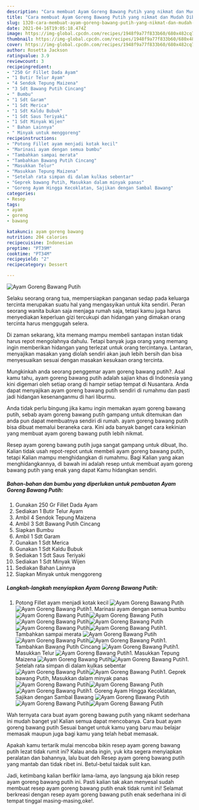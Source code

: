 ```yaml
---
description: "Cara membuat Ayam Goreng Bawang Putih yang nikmat dan Mudah Dibuat"
title: "Cara membuat Ayam Goreng Bawang Putih yang nikmat dan Mudah Dibuat"
slug: 1320-cara-membuat-ayam-goreng-bawang-putih-yang-nikmat-dan-mudah-dibuat
date: 2021-04-16T19:05:18.474Z
image: https://img-global.cpcdn.com/recipes/1948f9a77f833b60/680x482cq70/ayam-goreng-bawang-putih-foto-resep-utama.jpg
thumbnail: https://img-global.cpcdn.com/recipes/1948f9a77f833b60/680x482cq70/ayam-goreng-bawang-putih-foto-resep-utama.jpg
cover: https://img-global.cpcdn.com/recipes/1948f9a77f833b60/680x482cq70/ayam-goreng-bawang-putih-foto-resep-utama.jpg
author: Rosetta Jackson
ratingvalue: 3.9
reviewcount: 3
recipeingredient:
- "250 Gr Fillet Dada Ayam"
- "1 Butir Telur Ayam"
- "4 Sendok Tepung Maizena"
- "3 Sdt Bawang Putih Cincang"
- " Bumbu"
- "1 Sdt Garam"
- "1 Sdt Merica"
- "1 Sdt Kaldu Bubuk"
- "1 Sdt Saus Teriyaki"
- "1 Sdt Minyak Wijen"
- " Bahan Lainnya"
- " Minyak untuk menggoreng"
recipeinstructions:
- "Potong Fillet ayam menjadi kotak kecil"
- "Marinasi ayam dengan semua bumbu"
- "Tambahkan sampai merata"
- "Tambahkan Bawang Putih Cincang"
- "Masukkan Telur"
- "Masukkan Tepung Maizena"
- "Setelah rata simpan di dalam kulkas sebentar"
- "Geprek bawang Putih, Masukkan dalam minyak panas"
- "Goreng Ayam Hingga Kecoklatan, Sajikan dengan Sambal Bawang"
categories:
- Resep
tags:
- ayam
- goreng
- bawang

katakunci: ayam goreng bawang 
nutrition: 204 calories
recipecuisine: Indonesian
preptime: "PT39M"
cooktime: "PT34M"
recipeyield: "2"
recipecategory: Dessert

---
```



![Ayam Goreng Bawang Putih](https://img-global.cpcdn.com/recipes/1948f9a77f833b60/680x482cq70/ayam-goreng-bawang-putih-foto-resep-utama.jpg)

Selaku seorang orang tua, mempersiapkan panganan sedap pada keluarga tercinta merupakan suatu hal yang mengasyikan untuk kita sendiri. Peran seorang  wanita bukan saja menjaga rumah saja, tetapi kamu juga harus menyediakan keperluan gizi tercukupi dan hidangan yang dimakan orang tercinta harus menggugah selera.

Di zaman  sekarang, kita memang mampu membeli santapan instan tidak harus repot mengolahnya dahulu. Tetapi banyak juga orang yang memang ingin memberikan hidangan yang terlezat untuk orang tercintanya. Lantaran, menyajikan masakan yang diolah sendiri akan jauh lebih bersih dan bisa menyesuaikan sesuai dengan masakan kesukaan orang tercinta. 



Mungkinkah anda seorang penggemar ayam goreng bawang putih?. Asal kamu tahu, ayam goreng bawang putih adalah sajian khas di Indonesia yang kini digemari oleh setiap orang di hampir setiap tempat di Nusantara. Anda dapat menyajikan ayam goreng bawang putih sendiri di rumahmu dan pasti jadi hidangan kesenanganmu di hari liburmu.

Anda tidak perlu bingung jika kamu ingin memakan ayam goreng bawang putih, sebab ayam goreng bawang putih gampang untuk ditemukan dan anda pun dapat membuatnya sendiri di rumah. ayam goreng bawang putih bisa dibuat memalui beraneka cara. Kini ada banyak banget cara kekinian yang membuat ayam goreng bawang putih lebih nikmat.

Resep ayam goreng bawang putih juga sangat gampang untuk dibuat, lho. Kalian tidak usah repot-repot untuk membeli ayam goreng bawang putih, tetapi Kalian mampu menghidangkan di rumahmu. Bagi Kalian yang akan menghidangkannya, di bawah ini adalah resep untuk membuat ayam goreng bawang putih yang enak yang dapat Kamu hidangkan sendiri.

<!--inarticleads1-->

##### Bahan-bahan dan bumbu yang diperlukan untuk pembuatan Ayam Goreng Bawang Putih:

1. Gunakan 250 Gr Fillet Dada Ayam
1. Sediakan 1 Butir Telur Ayam
1. Ambil 4 Sendok Tepung Maizena
1. Ambil 3 Sdt Bawang Putih Cincang
1. Siapkan  Bumbu
1. Ambil 1 Sdt Garam
1. Gunakan 1 Sdt Merica
1. Gunakan 1 Sdt Kaldu Bubuk
1. Sediakan 1 Sdt Saus Teriyaki
1. Sediakan 1 Sdt Minyak Wijen
1. Sediakan  Bahan Lainnya
1. Siapkan  Minyak untuk menggoreng




<!--inarticleads2-->

##### Langkah-langkah menyiapkan Ayam Goreng Bawang Putih:

1. Potong Fillet ayam menjadi kotak kecil
<img src="//assets-global.cpcdn.com/assets/icons/button_play-2c75c40dde080a61004c1f40b05d8f140eaff45d7e9e6481dc71c63d2e7c4909.png" alt="Ayam Goreng Bawang Putih"><img src="https://img-global.cpcdn.com/steps/cca86f9e682926a1/160x128cq70/ayam-goreng-bawang-putih-langkah-memasak-1-foto.jpg" alt="Ayam Goreng Bawang Putih">1. Marinasi ayam dengan semua bumbu
<img src="//assets-global.cpcdn.com/assets/icons/button_play-2c75c40dde080a61004c1f40b05d8f140eaff45d7e9e6481dc71c63d2e7c4909.png" alt="Ayam Goreng Bawang Putih"><img src="https://img-global.cpcdn.com/steps/6048fd82fe0215cb/160x128cq70/ayam-goreng-bawang-putih-langkah-memasak-2-foto.jpg" alt="Ayam Goreng Bawang Putih"><img src="//assets-global.cpcdn.com/assets/icons/button_play-2c75c40dde080a61004c1f40b05d8f140eaff45d7e9e6481dc71c63d2e7c4909.png" alt="Ayam Goreng Bawang Putih"><img src="https://img-global.cpcdn.com/steps/0c919f339fab9d60/160x128cq70/ayam-goreng-bawang-putih-langkah-memasak-2-foto.jpg" alt="Ayam Goreng Bawang Putih"><img src="//assets-global.cpcdn.com/assets/icons/button_play-2c75c40dde080a61004c1f40b05d8f140eaff45d7e9e6481dc71c63d2e7c4909.png" alt="Ayam Goreng Bawang Putih"><img src="https://img-global.cpcdn.com/steps/be27387c8f45092a/160x128cq70/ayam-goreng-bawang-putih-langkah-memasak-2-foto.jpg" alt="Ayam Goreng Bawang Putih">1. Tambahkan sampai merata
<img src="//assets-global.cpcdn.com/assets/icons/button_play-2c75c40dde080a61004c1f40b05d8f140eaff45d7e9e6481dc71c63d2e7c4909.png" alt="Ayam Goreng Bawang Putih"><img src="//assets-global.cpcdn.com/assets/icons/button_play-2c75c40dde080a61004c1f40b05d8f140eaff45d7e9e6481dc71c63d2e7c4909.png" alt="Ayam Goreng Bawang Putih"><img src="//assets-global.cpcdn.com/assets/icons/button_play-2c75c40dde080a61004c1f40b05d8f140eaff45d7e9e6481dc71c63d2e7c4909.png" alt="Ayam Goreng Bawang Putih">1. Tambahkan Bawang Putih Cincang
<img src="//assets-global.cpcdn.com/assets/icons/button_play-2c75c40dde080a61004c1f40b05d8f140eaff45d7e9e6481dc71c63d2e7c4909.png" alt="Ayam Goreng Bawang Putih">1. Masukkan Telur
<img src="//assets-global.cpcdn.com/assets/icons/button_play-2c75c40dde080a61004c1f40b05d8f140eaff45d7e9e6481dc71c63d2e7c4909.png" alt="Ayam Goreng Bawang Putih">1. Masukkan Tepung Maizena
<img src="//assets-global.cpcdn.com/assets/icons/button_play-2c75c40dde080a61004c1f40b05d8f140eaff45d7e9e6481dc71c63d2e7c4909.png" alt="Ayam Goreng Bawang Putih"><img src="//assets-global.cpcdn.com/assets/icons/button_play-2c75c40dde080a61004c1f40b05d8f140eaff45d7e9e6481dc71c63d2e7c4909.png" alt="Ayam Goreng Bawang Putih">1. Setelah rata simpan di dalam kulkas sebentar
<img src="//assets-global.cpcdn.com/assets/icons/button_play-2c75c40dde080a61004c1f40b05d8f140eaff45d7e9e6481dc71c63d2e7c4909.png" alt="Ayam Goreng Bawang Putih"><img src="//assets-global.cpcdn.com/assets/icons/button_play-2c75c40dde080a61004c1f40b05d8f140eaff45d7e9e6481dc71c63d2e7c4909.png" alt="Ayam Goreng Bawang Putih">1. Geprek bawang Putih, Masukkan dalam minyak panas
<img src="//assets-global.cpcdn.com/assets/icons/button_play-2c75c40dde080a61004c1f40b05d8f140eaff45d7e9e6481dc71c63d2e7c4909.png" alt="Ayam Goreng Bawang Putih"><img src="//assets-global.cpcdn.com/assets/icons/button_play-2c75c40dde080a61004c1f40b05d8f140eaff45d7e9e6481dc71c63d2e7c4909.png" alt="Ayam Goreng Bawang Putih"><img src="//assets-global.cpcdn.com/assets/icons/button_play-2c75c40dde080a61004c1f40b05d8f140eaff45d7e9e6481dc71c63d2e7c4909.png" alt="Ayam Goreng Bawang Putih">1. Goreng Ayam Hingga Kecoklatan, Sajikan dengan Sambal Bawang
<img src="//assets-global.cpcdn.com/assets/icons/button_play-2c75c40dde080a61004c1f40b05d8f140eaff45d7e9e6481dc71c63d2e7c4909.png" alt="Ayam Goreng Bawang Putih"><img src="//assets-global.cpcdn.com/assets/icons/button_play-2c75c40dde080a61004c1f40b05d8f140eaff45d7e9e6481dc71c63d2e7c4909.png" alt="Ayam Goreng Bawang Putih"><img src="//assets-global.cpcdn.com/assets/icons/button_play-2c75c40dde080a61004c1f40b05d8f140eaff45d7e9e6481dc71c63d2e7c4909.png" alt="Ayam Goreng Bawang Putih">



Wah ternyata cara buat ayam goreng bawang putih yang nikamt sederhana ini mudah banget ya! Kalian semua dapat mencobanya. Cara buat ayam goreng bawang putih Sesuai banget untuk kamu yang baru mau belajar memasak maupun juga bagi kamu yang telah hebat memasak.

Apakah kamu tertarik mulai mencoba bikin resep ayam goreng bawang putih lezat tidak rumit ini? Kalau anda ingin, yuk kita segera menyiapkan peralatan dan bahannya, lalu buat deh Resep ayam goreng bawang putih yang mantab dan tidak ribet ini. Betul-betul taidak sulit kan. 

Jadi, ketimbang kalian berfikir lama-lama, ayo langsung aja bikin resep ayam goreng bawang putih ini. Pasti kalian tak akan menyesal sudah membuat resep ayam goreng bawang putih enak tidak rumit ini! Selamat berkreasi dengan resep ayam goreng bawang putih enak sederhana ini di tempat tinggal masing-masing,oke!.

